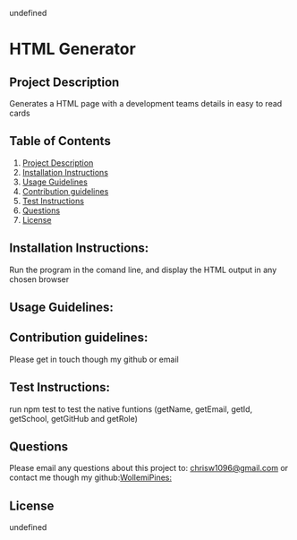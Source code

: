 undefined

# HTML Generator

## Project Description <a name="project-description"></a>
Generates a HTML page with a development teams details in easy to read cards

## Table of Contents
1. [Project Description](#project-description)
1. [Installation Instructions](#install)
1. [Usage Guidelines](#usage)
1. [Contribution guidelines](#contribute)
1. [Test Instructions](#test)
1. [Questions](#questions)
1. [License](#licence)

## Installation Instructions: <a name="install"></a>
Run the program in the comand line, and display the HTML output in any chosen browser

## Usage Guidelines: <a name="usage"></a>


## Contribution guidelines: <a name="contribute"></a>
Please get in touch though my github or email

## Test Instructions: <a name="test"></a>
run npm test to test the native funtions (getName, getEmail, getId, getSchool, getGitHub and getRole)

## Questions <a name="questions"></a>
Please email any questions about this project to: chrisw1096@gmail.com
or contact me though my github:[WollemiPines:](https://github.com/WollemiPines)

## License <a name="licence"></a>
undefined

